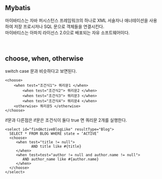 ## Mybatis
마이바티스는 자바 퍼시스턴스 프레임워크의 하나로 XML 서술자나 애너테이션을 사용하여 저장 프로시저나 SQL 문으로 객체들을 연결시킨다.  
마이바티스는 아파치 라이선스 2.0으로 배포되는 자유 소프트웨어이다.  
<br><br>
## choose, when, otherwise
switch case 문과 비슷하다고 보면된다.
```
<choose>
	<when test="조건식1"> 쿼리문1 </when>
    	<when test="조건식2"> 쿼리문2 </when>
    	<when test="조건식3"> 쿼리문3 </when>
    	<when test="조건식4"> 쿼리문4 </when>
	<otherwise> 쿼리문5 </otherwise>
</choose>  
```
if문과 다른점은 if문은 조건식이 둘다 true 면 쿼리문 2개를 실행한다.
```
<select id="findActiveBlogLike" resultType="Blog">
  SELECT * FROM BLOG WHERE state = ‘ACTIVE’
  <choose>
 	 <when test="title != null">
    		AND title like #{title}    
   	 </when>
 	 <when test=test="author != null and author.name != null">
  	  	AND author_name like #{author.name}    
  	 </when>    
  </choose>
</select>
```
<br><br>

